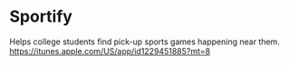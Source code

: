 # Sportify

Helps college students find pick-up sports games happening near them. 
https://itunes.apple.com/US/app/id1229451885?mt=8
